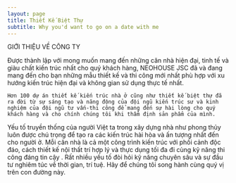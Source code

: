 ```yaml
---
layout: page
title: Thiết Kế Biệt Thự
subtitle: Why you'd want to go on a date with me
---
```


GIỚI THIỆU VỀ CÔNG TY

Được thành lập với mong muốn mang đến những căn nhà hiện đại, tinh tế và giàu chất kiến trúc nhất cho quý khách hàng, NEOHOUSE JSC đã và đang  mang đến cho bạn những mẫu thiết kế và thi công mới nhất phù hợp với xu hướng kiến trúc hiện đại và không gian sử dụng thực tế nhất.

    Hơn 100 dự án thiết kế kiến trúc nhà ở cũng như thiết kế biệt thự đã ra đời từ sự sáng tạo và năng động của đội ngũ kiến trúc sư và kinh nghiệm của đội ngũ tư vấn-thi công để mang đến sự hài lòng cho quý khách hàng và cho chính chúng tôi khi thẩm định sản phẩm của mình.

Yếu tố truyền thống của người Việt ta trong xây dựng nhà như phong thủy luôn được chú trọng để tạo ra các kiến trúc hài hòa và ấn tượng nhất đến cho người ở. Mỗi căn nhà là cả một công trình kiến trúc với phối cảnh độc đáo, cách thiết kế nội thất trí hợp lý và thực dụng tối đa đi cùng kỹ năng thi công đáng tin cậy . Rất nhiều yếu tố đòi hỏi kỹ năng chuyên sâu và sự đầu tư nghiêm túc về thời gian, trí tuệ. Hãy để chúng tôi song hành cùng quý vị trên con đường này.
